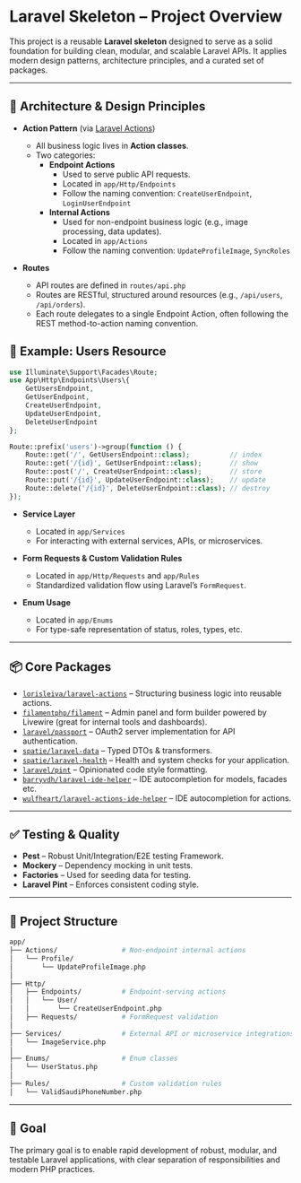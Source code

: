 # Laravel Skeleton – Project Overview

This project is a reusable **Laravel skeleton** designed to serve as a solid foundation for building clean, modular, and scalable Laravel APIs. It applies modern design patterns, architecture principles, and a curated set of packages.

---

## 🧱 Architecture & Design Principles

- **Action Pattern** (via [Laravel Actions](https://github.com/lorisleiva/laravel-actions))
  - All business logic lives in **Action classes**.
  - Two categories:
    - **Endpoint Actions**
      - Used to serve public API requests.
      - Located in `app/Http/Endpoints`
      - Follow the naming convention: `CreateUserEndpoint`, `LoginUserEndpoint`
    - **Internal Actions**
      - Used for non-endpoint business logic (e.g., image processing, data updates).
      - Located in `app/Actions`
      - Follow the naming convention: `UpdateProfileImage`, `SyncRoles`

- **Routes**
  - API routes are defined in `routes/api.php`
  - Routes are RESTful, structured around resources (e.g., `/api/users`, `/api/orders`).
  - Each route delegates to a single Endpoint Action, often following the REST method-to-action naming convention.

## 🧩 Example: Users Resource
```php
use Illuminate\Support\Facades\Route;
use App\Http\Endpoints\Users\{
    GetUsersEndpoint,
    GetUserEndpoint,
    CreateUserEndpoint,
    UpdateUserEndpoint,
    DeleteUserEndpoint
};

Route::prefix('users')->group(function () {
    Route::get('/', GetUsersEndpoint::class);          // index
    Route::get('/{id}', GetUserEndpoint::class);       // show
    Route::post('/', CreateUserEndpoint::class);       // store
    Route::put('/{id}', UpdateUserEndpoint::class);    // update
    Route::delete('/{id}', DeleteUserEndpoint::class); // destroy
});
```

- **Service Layer**
  - Located in `app/Services`
  - For interacting with external services, APIs, or microservices.

- **Form Requests & Custom Validation Rules**
  - Located in `app/Http/Requests` and `app/Rules`
  - Standardized validation flow using Laravel’s `FormRequest`.

- **Enum Usage**
  - Located in `app/Enums`
  - For type-safe representation of status, roles, types, etc.

---

## 📦 Core Packages

- [`lorisleiva/laravel-actions`](https://github.com/lorisleiva/laravel-actions) – Structuring business logic into reusable actions.
- [`filamentphp/filament`](https://github.com/laravel/passport) – Admin panel and form builder powered by Livewire (great for internal tools and dashboards).
- [`laravel/passport`](https://github.com/laravel/passport) – OAuth2 server implementation for API authentication.
- [`spatie/laravel-data`](https://github.com/spatie/laravel-data) – Typed DTOs & transformers.
- [`spatie/laravel-health`](https://github.com/spatie/laravel-health) – Health and system checks for your application.
- [`laravel/pint`](https://github.com/laravel/pint) – Opinionated code style formatting.
- [`barryvdh/laravel-ide-helper`](https://github.com/barryvdh/laravel-ide-helper) – IDE autocompletion for models, facades etc.
- [`wulfheart/laravel-actions-ide-helper`](https://github.com/Wulfheart/laravel-actions-ide-helper) – IDE autocompletion for actions.

---

## ✅ Testing & Quality
- **Pest** – Robust Unit/Integration/E2E testing Framework.
- **Mockery** – Dependency mocking in unit tests.
- **Factories** – Used for seeding data for testing.
- **Laravel Pint** – Enforces consistent coding style.

---

## 📂 Project Structure

```bash
app/
├── Actions/                # Non-endpoint internal actions
│   └── Profile/
│       └── UpdateProfileImage.php
│
├── Http/
│   ├── Endpoints/          # Endpoint-serving actions
│   │   └── User/
│   │       └── CreateUserEndpoint.php
│   ├── Requests/           # FormRequest validation
│
├── Services/               # External API or microservice integrations
│   └── ImageService.php
│
├── Enums/                  # Enum classes
│   └── UserStatus.php
│
├── Rules/                  # Custom validation rules
│   └── ValidSaudiPhoneNumber.php
```

---

## 🚀 Goal
The primary goal is to enable rapid development of robust, modular, and testable Laravel applications, with clear separation of responsibilities and modern PHP practices.
